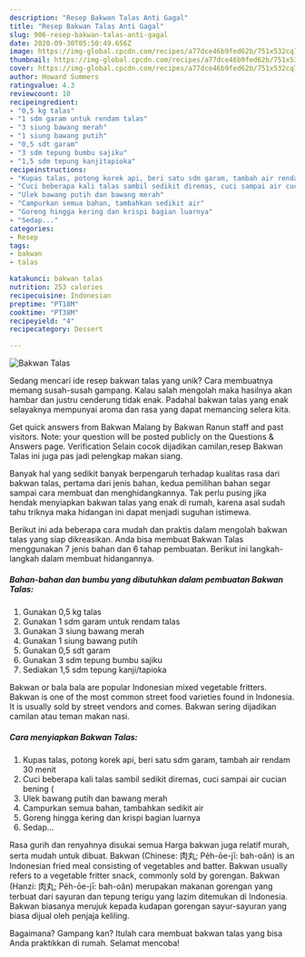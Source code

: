 ```yaml
---
description: "Resep Bakwan Talas Anti Gagal"
title: "Resep Bakwan Talas Anti Gagal"
slug: 906-resep-bakwan-talas-anti-gagal
date: 2020-09-30T05:50:49.656Z
image: https://img-global.cpcdn.com/recipes/a77dce46b9fed62b/751x532cq70/bakwan-talas-foto-resep-utama.jpg
thumbnail: https://img-global.cpcdn.com/recipes/a77dce46b9fed62b/751x532cq70/bakwan-talas-foto-resep-utama.jpg
cover: https://img-global.cpcdn.com/recipes/a77dce46b9fed62b/751x532cq70/bakwan-talas-foto-resep-utama.jpg
author: Howard Summers
ratingvalue: 4.3
reviewcount: 10
recipeingredient:
- "0,5 kg talas"
- "1 sdm garam untuk rendam talas"
- "3 siung bawang merah"
- "1 siung bawang putih"
- "0,5 sdt garam"
- "3 sdm tepung bumbu sajiku"
- "1,5 sdm tepung kanjitapioka"
recipeinstructions:
- "Kupas talas, potong korek api, beri satu sdm garam, tambah air rendam 30 menit"
- "Cuci beberapa kali talas sambil sedikit diremas, cuci sampai air cucian bening ("
- "Ulek bawang putih dan bawang merah"
- "Campurkan semua bahan, tambahkan sedikit air"
- "Goreng hingga kering dan krispi bagian luarnya"
- "Sedap..."
categories:
- Resep
tags:
- bakwan
- talas

katakunci: bakwan talas 
nutrition: 253 calories
recipecuisine: Indonesian
preptime: "PT18M"
cooktime: "PT38M"
recipeyield: "4"
recipecategory: Dessert

---
```



![Bakwan Talas](https://img-global.cpcdn.com/recipes/a77dce46b9fed62b/751x532cq70/bakwan-talas-foto-resep-utama.jpg)

Sedang mencari ide resep bakwan talas yang unik? Cara membuatnya memang susah-susah gampang. Kalau salah mengolah maka hasilnya akan hambar dan justru cenderung tidak enak. Padahal bakwan talas yang enak selayaknya mempunyai aroma dan rasa yang dapat memancing selera kita.

Get quick answers from Bakwan Malang by Bakwan Ranun staff and past visitors. Note: your question will be posted publicly on the Questions &amp; Answers page. Verification Selain cocok dijadikan camilan,resep Bakwan Talas ini juga pas jadi pelengkap makan siang.

Banyak hal yang sedikit banyak berpengaruh terhadap kualitas rasa dari bakwan talas, pertama dari jenis bahan, kedua pemilihan bahan segar sampai cara membuat dan menghidangkannya. Tak perlu pusing jika hendak menyiapkan bakwan talas yang enak di rumah, karena asal sudah tahu triknya maka hidangan ini dapat menjadi suguhan istimewa.


Berikut ini ada beberapa cara mudah dan praktis dalam mengolah bakwan talas yang siap dikreasikan. Anda bisa membuat Bakwan Talas menggunakan 7 jenis bahan dan 6 tahap pembuatan. Berikut ini langkah-langkah dalam membuat hidangannya.

<!--inarticleads1-->

##### Bahan-bahan dan bumbu yang dibutuhkan dalam pembuatan Bakwan Talas:

1. Gunakan 0,5 kg talas
1. Gunakan 1 sdm garam untuk rendam talas
1. Gunakan 3 siung bawang merah
1. Gunakan 1 siung bawang putih
1. Gunakan 0,5 sdt garam
1. Gunakan 3 sdm tepung bumbu sajiku
1. Sediakan 1,5 sdm tepung kanji/tapioka


Bakwan or bala bala are popular Indonesian mixed vegetable fritters. Bakwan is one of the most common street food varieties found in Indonesia. It is usually sold by street vendors and comes. Bakwan sering dijadikan camilan atau teman makan nasi. 

<!--inarticleads2-->

##### Cara menyiapkan Bakwan Talas:

1. Kupas talas, potong korek api, beri satu sdm garam, tambah air rendam 30 menit
1. Cuci beberapa kali talas sambil sedikit diremas, cuci sampai air cucian bening (
1. Ulek bawang putih dan bawang merah
1. Campurkan semua bahan, tambahkan sedikit air
1. Goreng hingga kering dan krispi bagian luarnya
1. Sedap...


Rasa gurih dan renyahnya disukai semua Harga bakwan juga relatif murah, serta mudah untuk dibuat. Bakwan (Chinese: 肉丸; Pe̍h-ōe-jī: bah-oân) is an Indonesian fried meal consisting of vegetables and batter. Bakwan usually refers to a vegetable fritter snack, commonly sold by gorengan. Bakwan (Hanzi: 肉丸; Pe̍h-ōe-jī: bah-oân) merupakan makanan gorengan yang terbuat dari sayuran dan tepung terigu yang lazim ditemukan di Indonesia. Bakwan biasanya merujuk kepada kudapan gorengan sayur-sayuran yang biasa dijual oleh penjaja keliling. 

Bagaimana? Gampang kan? Itulah cara membuat bakwan talas yang bisa Anda praktikkan di rumah. Selamat mencoba!
